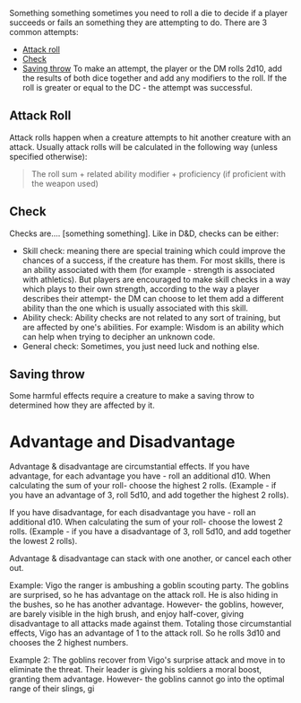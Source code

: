 Something something sometimes you need to roll a die to decide if a player succeeds or fails an something they are attempting to do. There are 3 common attempts:
 - [Attack roll](#Attack-roll)
 - [Check](#Check)
 - [Saving throw](#Saving-throw)
 To make an attempt, the player or the DM rolls 2d10, add the results of both dice together and add any modifiers to the roll. If the roll is greater or equal to the DC - the attempt was successful.
 
## Attack Roll
Attack rolls happen when a creature attempts to hit another creature with an attack.
Usually attack rolls will be calculated in the following way (unless specified otherwise):

> The roll sum + related ability modifier + proficiency (if proficient with the weapon used)

## Check
Checks are.... [something something]. Like in D&D, checks can be either:
 - Skill check: meaning there are special training which could improve the chances of a success, if  the creature has them. For most skills, there is an ability associated with them (for example - strength is associated with athletics). But players are encouraged to make skill checks in a way which plays to their own strength, according to the way a player describes their attempt- the DM can choose to let them add a different ability than the one which is usually associated with this skill.
 - Ability check: Ability checks are not related to any sort of training, but are affected by one's abilities. For example: Wisdom is an ability which can help when trying to decipher an unknown code.
 - General check: Sometimes, you just need luck and nothing else.

## Saving throw
Some harmful effects require a creature to make a saving throw to determined how they are affected by it. 


# Advantage and Disadvantage
Advantage & disadvantage are circumstantial effects.
If you have advantage, for each advantage you have - roll an additional d10. 
When calculating the sum of your roll- choose the highest 2 rolls. 
(Example - if you have an advantage of 3, roll 5d10, and add together the highest 2 rolls).

If you have disadvantage, for each disadvantage you have - roll an additional d10. When calculating the sum of your roll- choose the lowest 2 rolls. (Example - if you have a disadvantage of 3, roll 5d10, and add together the lowest 2 rolls).

Advantage & disadvantage can stack with one another, or cancel each other out.

Example: Vigo the ranger is ambushing a goblin scouting party. The goblins are surprised, so he has advantage on the attack roll. He is also hiding in the bushes, so he has another advantage. However- the goblins, however, are barely visible in the high brush, and enjoy half-cover, giving disadvantage to all attacks made against them. Totaling those circumstantial effects, Vigo has an advantage of 1 to the attack roll. So he rolls 3d10 and chooses the 2 highest numbers.

Example 2: The goblins recover from Vigo's surprise attack and move in to eliminate the threat. Their leader is giving his soldiers a moral boost, granting them advantage. However- the goblins cannot go into the optimal range of their slings, gi
<!--stackedit_data:
eyJoaXN0b3J5IjpbLTEzNjIzOTk4NDYsMTY4MjcyMDcwLC0xNj
QzODQyNDk4XX0=
-->